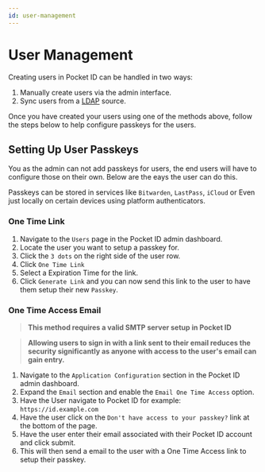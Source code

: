 ```yaml
---
id: user-management
---
```


# User Management

Creating users in Pocket ID can be handled in two ways:

1. Manually create users via the admin interface.
2. Sync users from a [LDAP](/configuration/ldap) source.

Once you have created your users using one of the methods above, follow the steps below to help configure passkeys for the users.

## Setting Up User Passkeys

You as the admin can not add passkeys for users, the end users will have to configure those on their own. Below are the eays the user can do this.

Passkeys can be stored in services like `Bitwarden`, `LastPass`, `iCloud` or Even just locally on certain devices using platform authenticators.

### One Time Link

1. Navigate to the `Users` page in the Pocket ID admin dashboard.
2. Locate the user you want to setup a passkey for.
3. Click the `3 dots` on the right side of the user row.
4. Click `One Time Link`
5. Select a Expiration Time for the link.
6. Click `Generate Link` and you can now send this link to the user to have them setup their new `Passkey`.

### One Time Access Email

> **This method requires a valid SMTP server setup in Pocket ID**

> **Allowing users to sign in with a link sent to their email reduces the security significantly as anyone with access to the user's email can gain entry.**

1. Navigate to the `Application Configuration` section in the Pocket ID admin dashboard.
2. Expand the `Email` section and enable the `Email One Time Access` option.
3. Have the User navigate to Pocket ID for example: `https://id.example.com`
4. Have the user click on the `Don't have access to your passkey?` link at the bottom of the page.
5. Have the user enter their email associated with their Pocket ID account and click submit.
6. This will then send a email to the user with a One Time Access link to setup their passkey.